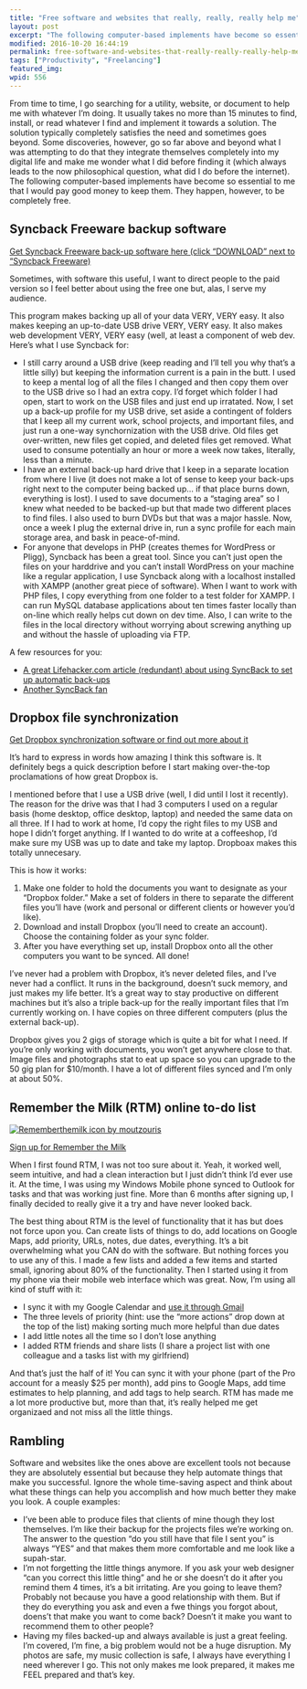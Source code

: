 ```yaml
---
title: "Free software and websites that really, really, really help me"
layout: post
excerpt: "The following computer-based implements have become so essential to me that I would pay good money to keep them. They happen, however, to be completely free."
modified: 2016-10-20 16:44:19
permalink: free-software-and-websites-that-really-really-really-help-me/index.html
tags: ["Productivity", "Freelancing"]
featured_img:
wpid: 556
---
```



From time to time, I go searching for a utility, website, or document to help me with whatever I’m doing. It usually takes no more than 15 minutes to find, install, or read whatever I find and implement it towards a solution. The solution typically completely satisfies the need and sometimes goes beyond. Some discoveries, however, go so far above and beyond what I was attempting to do that they integrate themselves completely into my digital life and make me wonder what I did before finding it (which always leads to the now philosophical question, what did I do before the internet). The following computer-based implements have become so essential to me that I would pay good money to keep them. They happen, however, to be completely free.

## Syncback Freeware backup software

[Get Syncback Freeware back-up software here (click “DOWNLOAD” next to “Syncback Freeware)](http://www.2brightsparks.com/freeware/freeware-hub.html)

Sometimes, with software this useful, I want to direct people to the paid version so I feel better about using the free one but, alas, I serve my audience.

This program makes backing up all of your data VERY, VERY easy. It also makes keeping an up-to-date USB drive VERY, VERY easy. It also makes web development VERY, VERY easy (well, at least a component of web dev. Here’s what I use Syncback for:

- I still carry around a USB drive (keep reading and I’ll tell you why that’s a little silly) but keeping the information current is a pain in the butt. I used to keep a mental log of all the files I changed and then copy them over to the USB drive so I had an extra copy. I’d forget which folder I had open, start to work on the USB files and just end up irratated. Now, I set up a back-up profile for my USB drive, set aside a contingent of folders that I keep all my current work, school projects, and important files, and just run a one-way synchornization with the USB drive. Old files get over-written, new files get copied, and deleted files get removed. What used to consume potentially an hour or more a week now takes, literally, less than a minute.
- I have an external back-up hard drive that I keep in a separate location from where I live (it does not make a lot of sense to keep your back-ups right next to the computer being backed up… if that place burns down, everything is lost). I used to save documents to a “staging area” so I knew what needed to be backed-up but that made two different places to find files. I also used to burn DVDs but that was a major hassle. Now, once a week I plug the external drive in, run a sync profile for each main storage area, and bask in peace-of-mind.
- For anyone that develops in PHP (creates themes for WordPress or Pligg), Syncback has been a great tool. Since you can’t just open the files on your harddrive and you can’t install WordPress on your machine like a regular application, I use Syncback along with a localhost installed with XAMPP (another great piece of software). When I want to work with PHP files, I copy everything from one folder to a test folder for XAMPP. I can run MySQL database applications about ten times faster locally than on-line which really helps cut down on dev time. Also, I can write to the files in the local directory without worrying about screwing anything up and without the hassle of uploading via FTP.

A few resources for you:

- [A great Lifehacker.com article (redundant) about using SyncBack to set up automatic back-ups](http://lifehacker.com/software/geek-to-live/geek-to-live-automatically-back-up-your-hard-drive-147855.php)
- [Another SyncBack fan](http://randomwalksinlowcountries.blogspot.com/2009/02/backups-and-synchronization.html)

Dropbox file synchronization
----------------------------

[Get Dropbox synchronization software or find out more about it](https://www.dropbox.com/referrals/NTY0Mjc1OQ)

It’s hard to express in words how amazing I think this software is. It definitely begs a quick description before I start making over-the-top proclamations of how great Dropbox is.

I mentioned before that I use a USB drive (well, I did until I lost it recently). The reason for the drive was that I had 3 computers I used on a regular basis (home desktop, office desktop, laptop) and needed the same data on all three. If I had to work at home, I’d copy the right files to my USB and hope I didn’t forget anything. If I wanted to do write at a coffeeshop, I’d make sure my USB was up to date and take my laptop. Dropboax makes this totally unnecesary.

This is how it works:

1. Make one folder to hold the documents you want to designate as your “Dropbox folder.” Make a set of folders in there to separate the different files you’ll have (work and personal or different clients or however you’d like).
2. Download and install Dropbox (you’ll need to create an account). Choose the containing folder as your sync folder.
3. After you have everything set up, install Dropbox onto all the other computers you want to be synced. All done!

I’ve never had a problem with Dropbox, it’s never deleted files, and I’ve never had a conflict. It runs in the background, doesn’t suck memory, and just makes my life better. It’s a great way to stay productive on different machines but it’s also a triple back-up for the really important files that I’m currently working on. I have copies on three different computers (plus the external back-up).

Dropbox gives you 2 gigs of storage which is quite a bit for what I need. If you’re only working with documents, you won’t get anywhere close to that. Image files and photographs stat to eat up space so you can upgrade to the 50 gig plan for $10/month. I have a lot of different files synced and I’m only at about 50%.

Remember the Milk (RTM) online to-do list
-----------------------------------------

[![Rememberthemilk icon by moutzouris](/_images/2009/02/remember_the_milk_icon_by_moutzouris.jpg "remember_the_milk_icon_by_moutzouris")](http://www.rememberthemilk.com)

[Sign up for Remember the Milk](http://www.rememberthemilk.com/)

When I first found RTM, I was not too sure about it. Yeah, it worked well, seem intuitive, and had a clean interaction but I just didn’t think I’d ever use it. At the time, I was using my Windows Mobile phone synced to Outlook for tasks and that was working just fine. More than 6 months after signing up, I finally decided to really give it a try and have never looked back.

The best thing about RTM is the level of functionality that it has but does not force upon you. Can create lists of things to do, add locations on Google Maps, add priority, URLs, notes, due dates, everything. It’s a bit overwhelming what you CAN do with the software. But nothing forces you to use any of this. I made a few lists and added a few items and started small, ignoring about 80% of the functionality. Then I started using it from my phone via their mobile web interface which was great. Now, I’m using all kind of stuff with it:

- I sync it with my Google Calendar and [use it through Gmail](http://www.rememberthemilk.com/services/gmail/)
- The three levels of priority (hint: use the “more actions” drop down at the top of the list) making sorting much more helpful than due dates
- I add little notes all the time so I don’t lose anything
- I added RTM friends and share lists (I share a project list with one colleague and a tasks list with my girlfriend)

And that’s just the half of it! You can sync it with your phone (part of the Pro account for a measly $25 per month), add pins to Google Maps, add time estimates to help planning, and add tags to help search. RTM has made me a lot more productive but, more than that, it’s really helped me get organizaed and not miss all the little things.

Rambling
--------

Software and websites like the ones above are excellent tools not because they are absolutely essential but because they help automate things that make you successful. Ignore the whole time-saving aspect and think about what these things can help you accomplish and how much better they make you look. A couple examples:

- I’ve been able to produce files that clients of mine though they lost themselves. I’m like their backup for the projects files we’re working on. The answer to the question “do you still have that file I sent you” is always “YES” and that makes them more comfortable and me look like a supah-star.
- I’m not forgetting the little things anymore. If you ask your web designer “can you correct this little thing” and he or she doesn’t do it after you remind them 4 times, it’s a bit irritating. Are you going to leave them? Probably not because you have a good relationship with them. But if they do everything you ask and even a fwe things you forgot about, doens’t that make you want to come back? Doesn’t it make you want to recommend them to other people?
- Having my files backed-up and always available is just a great feeling. I’m covered, I’m fine, a big problem would not be a huge disruption. My photos are safe, my music collection is safe, I always have everything I need wherever I go. This not only makes me look prepared, it makes me FEEL prepared and that’s key.
